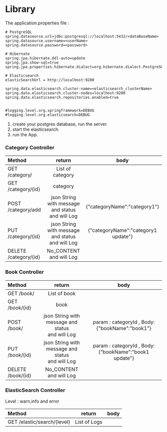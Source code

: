 # Library
The application.properties file :  
```application.properties 
# PostgreSQL
spring.datasource.url=jdbc:postgresql://localhost:5432/<dataBaseName>
spring.datasource.username=<userName>
spring.datasource.password=<password>

# Hibernate
spring.jpa.hibernate.ddl-auto=update
spring.jpa.show-sql=true
spring.jpa.properties.hibernate.dialect=org.hibernate.dialect.PostgreSQLDialect

# Elasticsearch
elasticSearchUrl = http://localhost:9200

spring.data.elasticsearch.cluster-name=<elasticsearch_clusterName>
spring.data.elasticsearch.cluster-nodes=localhost:9200
spring.data.elasticsearch.repositories.enabled=true


#logging.level.org.springframework=DEBUG
#logging.level.org.elasticsearch=DEBUG
```
1. create your postgres database, run the server.  
2. start the elasticsearch.  
3. run the App.  


### Category Controller

| Method                       |                        return                         |                body                 |
|:-----------------------------|:-----------------------------------------------------:|:-----------------------------------:|
| GET /category/               |                   List of category                    |                                     |
| GET /category/{id}           |                       category                        |                                     |
| POST /category/add           | json String with message and status <br/>and will Log |    {"categoryName":"category1"}     |
| PUT /category/{id}           | json String with message and status <br/>and will Log | {"categoryName":"category1 update"} |
| DELETE /category/{id}        |             No_CONTENT <br/>and will Log              |                                                  |

### Book Controller

| Method                       |                        return                         |                       body                                |
|:-----------------------------|:-----------------------------------------------------:|:---------------------------------------------------------:|
| GET /book/                   |                     List of book                      |                                                           |
| GET /book/{id}               |                         book                          |                                                           |
| POST /book/                  | json String with message and status <br/>and will Log | param : categoryId  , Body: {"bookName":"book1"}          |
| PUT /book/{id}               | json String with message and status <br/>and will Log | param : categoryId  , Body: {"bookName":"book1 update"}   |
| DELETE /book/{id}            |             No_CONTENT <br/>and will Log              |                                                           |

### ElasticSearch Controller
Level : warn,info and error

| Method                       |    return    |                       body                       |
|:-----------------------------|:------------:|:------------------------------------------------:|
| GET /elastic/search/{level}  | List of Logs |                                                  |

